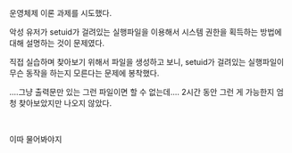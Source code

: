 운영체제 이론 과제를 시도했다.

악성 유저가 setuid가 걸려있는 실행파일을 이용해서 시스템 권한을 획득하는 방법에 대해 설명하는 것이 문제였다.

직접 실습하며 찾아보기 위해서 파일을 생성하고 보니, setuid가 걸려있는 실행파일이 무슨 동작을 하는지 모른다는 문제에 봉착했다.

....그냥 출력문만 있는 그런 파일이면 할 수 없는데.... 2시간 동안 그런 게 가능한지 엄청 찾아보았지만 나오지 않았다.

​

이따 물어봐야지


